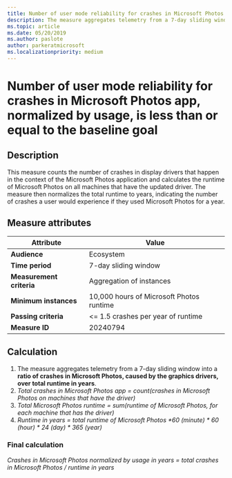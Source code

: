 ```yaml
---
title: Number of user mode reliability for crashes in Microsoft Photos app, less than or equal to the baseline goal
description: The measure aggregates telemetry from a 7-day sliding window into a ratio of crashes in Microsoft Photos, caused by the graphics drivers, over total runtime in years 
ms.topic: article
ms.date: 05/20/2019
ms.author: paslote
author: parkeratmicrosoft
ms.localizationpriority: medium
---
```


# Number of user mode reliability for crashes in Microsoft Photos app, normalized by usage, is less than or equal to the baseline goal

## Description

This measure counts the number of crashes in display drivers that happen in the context of the Microsoft Photos application and calculates the runtime of Microsoft Photos on all machines that have the updated driver. The measure then normalizes the total runtime to years, indicating the number of crashes a user would experience if they used Microsoft Photos for a year.

## Measure attributes

|Attribute|Value|
|----|----|
|**Audience**|Ecosystem|
|**Time period**|7-day sliding window|
|**Measurement criteria**|Aggregation of instances|
|**Minimum instances**|10,000 hours of Microsoft Photos runtime |
|**Passing criteria**|<= 1.5 crashes per year of runtime|
|**Measure ID**|20240794|

## Calculation

1. The measure aggregates telemetry from a 7-day sliding window into a **ratio of crashes in Microsoft Photos, caused by the graphics drivers, over total runtime in years**.
2. *Total crashes in Microsoft Photos app = count(crashes in Microsoft Photos on machines that have the driver)*
3. *Total Microsoft Photos runtime = sum(runtime of Microsoft Photos, for each machine that has the driver)*
4. *Runtime in years = total runtime of Microsoft Photos \*60 (minute) \* 60 (hour) \* 24 (day) \* 365 (year)*

### Final calculation

*Crashes in Microsoft Photos normalized by usage in years = total crashes in Microsoft Photos / runtime in years*
